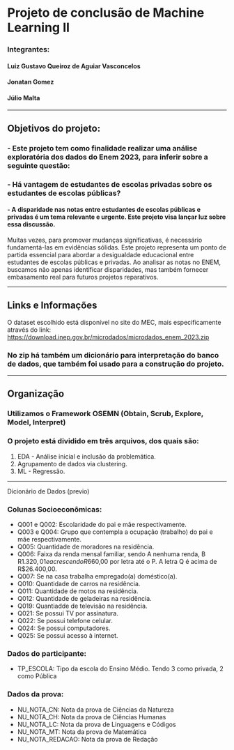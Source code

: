 # Projeto de conclusão de Machine Learning II
### Integrantes:
#### Luiz Gustavo Queiroz de Aguiar Vasconcelos
#### Jonatan Gomez
#### Júlio Malta
--- 
## Objetivos do projeto:
### - Este projeto tem como finalidade realizar uma análise exploratória  dos dados do **Enem 2023**, para inferir sobre a seguinte questão:
### - Há vantagem de estudantes de escolas privadas sobre os estudantes de escolas públicas?
#### - A disparidade nas notas entre estudantes de escolas públicas e privadas é um tema relevante e urgente. Este projeto visa lançar luz sobre essa discussão.
Muitas vezes, para promover mudanças significativas, é necessário fundamentá-las em evidências sólidas. Este projeto representa um ponto de partida essencial para abordar a desigualdade educacional entre estudantes de escolas públicas e privadas. Ao analisar as notas no ENEM, buscamos não apenas identificar disparidades, mas também fornecer embasamento real para futuros projetos reparativos.

---
## Links e Informações 
O dataset escolhido está disponível no site do MEC, mais especificamente através do link: https://download.inep.gov.br/microdados/microdados_enem_2023.zip

### No zip há também um dicionário para interpretação do banco de dados, que também foi usado para a construção do projeto.

--- 
## Organização
### Utilizamos o Framework **OSEMN** (Obtain, Scrub, Explore, Model, Interpret)
### O projeto está dividido em três arquivos, dos quais são:
1. EDA - Análise inicial e inclusão da problemática.
2. Agrupamento de dados via clustering.
3. ML - Regressão.
   
---

Dicionário de Dados (previo)
### Colunas Socioeconômicas:
- Q001 e Q002: Escolaridade do pai e mãe respectivamente.
- Q003 e Q004: Grupo que contempla a ocupação (trabalho) do pai e mãe respectivamente.
- Q005: Quantidade de moradores na residência.
- Q006: Faixa da renda mensal familiar, sendo A nenhuma renda, B R$1.320,01 e acrescendo R$660,00 por letra até o P. A letra Q é acima de R$26.400,00.
- Q007: Se na casa trabalha empregado(a) doméstico(a).
- Q010: Quantidade de carros na residência.
- Q011: Quantidade de motos na residência.
- Q012: Quantidade de geladeiras na residência.
- Q019: Quantiadde de televisão na residência.
- Q021: Se possui TV por assinatura.
- Q022: Se possui telefone celular.
- Q024: Se possui computadores.
- Q025: Se possui acesso à internet.

### Dados do participante:
- TP_ESCOLA: Tipo da escola do Ensino Médio. Tendo 3 como privada, 2 como Pública

### Dados da prova:
- NU_NOTA_CN: Nota da prova de Ciências da Natureza
- NU_NOTA_CH: Nota da prova de Ciências Humanas
- NU_NOTA_LC: Nota da prova de Linguagens e Códigos
- NU_NOTA_MT: Nota da prova de Matemática
- NU_NOTA_REDACAO: Nota da prova de Redação
